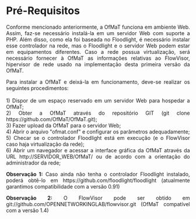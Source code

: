 # Pré-Requisitos

<p align=justify>Conforme mencionado anteriormente, a OfMaT funciona em ambiente Web. Assim, faz-se 
necessário instalá-la em um servidor Web com suporte a PHP. Além disso, como ela 
foi baseada no Floodlight, é necessário instalar esse controlador na rede, mas o 
Floodlight e o servidor Web podem estar em equipamentos diferentes. Caso a rede possua
virtualização, será necessário fornecer à OfMaT as informações relativas ao FlowVisor, 
hipervisor de rede usado na implementação desta primeira versão da OfMaT.</p>

<p align=justify>Para instalar a OfMaT e deixá-la em funcionamento, deve-se realizar
os seguintes procedimentos:
<br>
<br>1) Dispor de um espaço reservado em um servidor Web para hospedar a OfMaT;
<br>2) Obter a OfMaT através do repositório GIT (git clone https://github.com/OfMaT/OfMaT.git);
<br>3) Fazer upload da OfMaT para o servidor Web;
<br>4) Abrir o arquivo "ofmat.conf" e configurar os parâmetros adequadamente;
<br>5) Checar se o controlador Floodlight está em execução (e o FlowVisor caso haja virtualização da rede);
<br>6) Abrir um navegador e acessar a interface gráfica da OfMaT através da URL 
http://SERVIDOR_WEB/OfMaT/ ou de acordo com a orientação do administrador da rede;

<p align=justify><b>Observação 1:</b> Caso ainda não tenha o controlador Floodlight instalado, poderá obtê-lo em 
https://github.com/floodlight/floodlight (atualmente garantimos compatibilidade com a versão 0.91)
</p>

<p align=justify><b>Observação 2:</b> O FlowVisor pode ser obtido em 
git://github.com/OPENNETWORKINGLAB/flowvisor.git (OfMaT compatível com a versão 1.4)
</p>
